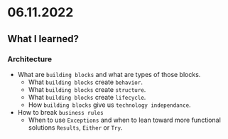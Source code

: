 # 06.11.2022

## What I learned?

### Architecture

- What are `building blocks` and what are types of those blocks.
  - What `building blocks` create `behavior`.
  - What `building blocks` create `structure`.
  - What `building blocks` create `lifecycle`.
  - How `building blocks` give us `technology independance`.
- How to break `business rules`
  - When to use `Exceptions` and when to lean toward more functional solutions `Results`, `Either` or `Try`.
